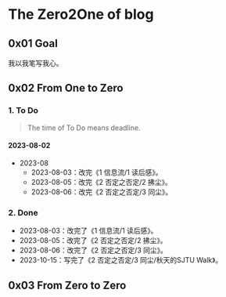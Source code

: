 # The Zero2One of blog

## 0x01 Goal

我以我笔写我心。

## 0x02 From One to Zero

### 1. To Do

> The time of To Do means deadline.

#### 2023-08-02

- 2023-08
  - 2023-08-03：改完《1 信息流/1 读后感》。
  - 2023-08-05：改完《2 否定之否定/2 拂尘》。
  - 2023-08-06：改完《2 否定之否定/3 同尘》。

### 2. Done

- 2023-08-03：改完了《1 信息流/1 读后感》。
- 2023-08-05：改完了《2 否定之否定/2 拂尘》。
- 2023-08-06：改完了《2 否定之否定/3 同尘》。
- 2023-10-15：写完了《2 否定之否定/3 同尘/秋天的SJTU Walk》。

## 0x03 From Zero to Zero
